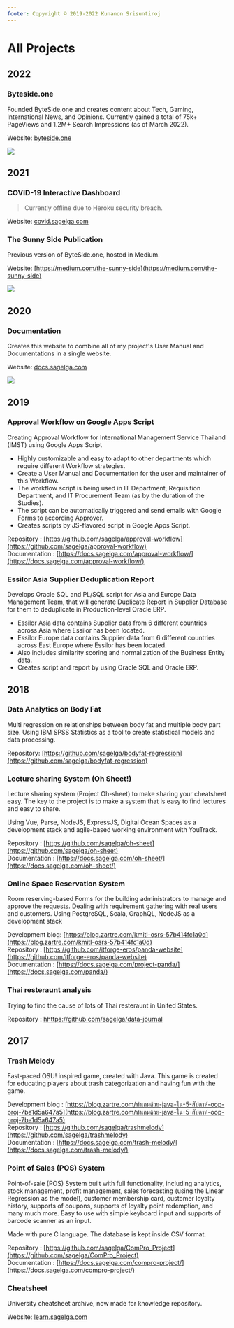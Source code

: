 ```yaml
---
footer: Copyright © 2019-2022 Kunanon Srisuntiroj
---
```


# All Projects
## 2022
### Byteside.one
Founded ByteSide.one and creates content about Tech, Gaming, International News, and Opinions.
Currently gained a total of 75k+ PageViews and 1.2M+ Search Impressions (as of March 2022).

Website: [byteside.one](https://byteside.one/)

![](./asset/2cffceb438e8a86ee20f883ad5c11461.jpeg)

## 2021
### COVID-19 Interactive Dashboard
> Currently offline due to Heroku security breach.

Website: [covid.sagelga.com](https://covid.sagelga.com/)

### The Sunny Side Publication
Previous version of ByteSide.one, hosted in Medium.

Website: [https://medium.com/the-sunny-side](https://medium.com/the-sunny-side)

![](./asset/dfe48212c5b836c5e952c20cf3114017.jpeg)

## 2020
### Documentation
Creates this website to combine all of my project's User Manual and Documentations in a single website.

Website: [docs.sagelga.com](https://docs.sagelga.com/)

![](./asset/3fd0ead9c730fe65aa3fdf0368958074.jpeg)

## 2019
### Approval Workflow on Google Apps Script
Creating Approval Workflow for International Management Service Thailand (IMST) using Google Apps Script
 - Highly customizable and easy to adapt to other departments which require different Workflow strategies.
 - Create a User Manual and Documentation for the user and maintainer of this Workflow.
 - The workflow script is being used in IT Department, Requisition Department, and IT Procurement Team (as by the duration of the Studies).
 - The script can be automatically triggered and send emails with Google Forms to according Approver.
 - Creates scripts by JS-flavored script in Google Apps Script.

Repository : [https://github.com/sagelga/approval-workflow](https://github.com/sagelga/approval-workflow)<br/>
Documentation : [https://docs.sagelga.com/approval-workflow/](https://docs.sagelga.com/approval-workflow/)

### Essilor Asia Supplier Deduplication Report
Develops Oracle SQL and PL/SQL script for Asia and Europe Data Management Team, that will generate Duplicate Report in Supplier Database for them to deduplicate in Production-level Oracle ERP.
 - Essilor Asia data contains Supplier data from 6 different countries across Asia where Essilor has been located.
 - Essilor Europe data contains Supplier data from 6 different countries across East Europe where Essilor has been located.
 - Also includes similarity scoring and normalization of the Business Entity data.
 - Creates script and report by using Oracle SQL and Oracle ERP.

## 2018
### Data Analytics on Body Fat
Multi regression on relationships between body fat and multiple body part size. Using IBM SPSS Statistics as a tool to create statistical models and data processing.

Repository: [https://github.com/sagelga/bodyfat-regression](https://github.com/sagelga/bodyfat-regression)

### Lecture sharing System (Oh Sheet!)
Lecture sharing system (Project Oh-sheet) to make sharing your cheatsheet easy.
The key to the project is to make a system that is easy to find lectures and easy to share.

Using Vue, Parse, NodeJS, ExpressJS, Digital Ocean Spaces as a development stack
and agile-based working environment with YouTrack.

Repository : [https://github.com/sagelga/oh-sheet](https://github.com/sagelga/oh-sheet)<br/>
Documentation : [https://docs.sagelga.com/oh-sheet/](https://docs.sagelga.com/oh-sheet/)

### Online Space Reservation System
Room reserving-based Forms for the building administrators to manage and approve the requests.
Dealing with requirement gathering with real users and customers.
Using PostgreSQL, Scala, GraphQL, NodeJS as a development stack

Development blog: [https://blog.zartre.com/kmitl-osrs-57b414fc1a0d](https://blog.zartre.com/kmitl-osrs-57b414fc1a0d)<br/>
Repository : [https://github.com/itforge-eros/panda-website](https://github.com/itforge-eros/panda-website)<br/>
Documentation : [https://docs.sagelga.com/project-panda/](https://docs.sagelga.com/panda/)

### Thai resteraunt analysis
Trying to find the cause of lots of Thai resteraunt in United States.

Repository : [hhttps://github.com/sagelga/data-journal](https://github.com/sagelga/data-journal)

## 2017
### Trash Melody
Fast-paced OSU! inspired game, created with Java.
This game is created for educating players about trash categorization and having fun with the game.

Development blog : [https://blog.zartre.com/ทำเกมด้วย-java-ใน-5-สัปดาห์-oop-proj-7ba1d5a647a5](https://blog.zartre.com/ทำเกมด้วย-java-ใน-5-สัปดาห์-oop-proj-7ba1d5a647a5)<br/>
Repository : [https://github.com/sagelga/trashmelody](https://github.com/sagelga/trashmelody)<br/>
Documentation : [https://docs.sagelga.com/trash-melody/](https://docs.sagelga.com/trash-melody/)

### Point of Sales (POS) System
Point-of-sale (POS) System built with full functionality, including analytics, stock management, profit management, sales forecasting (using the Linear Regression as the model), customer membership card, customer loyalty history, supports of coupons, supports of loyalty point redemption, and many much more.
Easy to use with simple keyboard input and supports of barcode scanner as an input.

Made with pure C language. The database is kept inside CSV format.

Repository : [https://github.com/sagelga/ComPro_Project](https://github.com/sagelga/ComPro_Project)<br/>
Documentation : [https://docs.sagelga.com/compro-project/](https://docs.sagelga.com/compro-project/)

### Cheatsheet
University cheatsheet archive, now made for knowledge repository.

Website: [learn.sagelga.com](https://learn.sagelga.com/)
